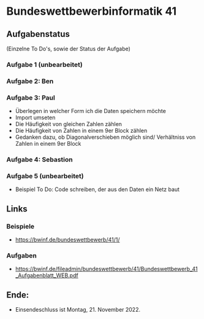 # Bundeswettbewerbinformatik 41

## Aufgabenstatus
(Einzelne To Do's, sowie der Status  der Aufgabe)
### Aufgabe 1 (unbearbeitet)
### Aufgabe 2: Ben
### Aufgabe 3: Paul
- Überlegen in welcher Form ich die Daten speichern möchte
- Import umseten
- Die Häufigkeit von gleichen Zahlen zählen
- Die Häufigkeit von Zahlen in einem 9er Block zählen
- Gedanken dazu, ob Diagonalverschieben möglich sind/ Verhältniss von Zahlen in einem 9er Block
### Aufgabe 4: Sebastion
### Aufgabe 5 (unbearbeitet)
- Beispiel To Do: Code schreiben, der aus den Daten ein Netz baut 

## Links
### Beispiele
- https://bwinf.de/bundeswettbewerb/41/1/
### Aufgaben
- https://bwinf.de/fileadmin/bundeswettbewerb/41/Bundeswettbewerb_41_Aufgabenblatt_WEB.pdf



## Ende: 
- Einsendeschluss ist Montag, 21. November 2022.
